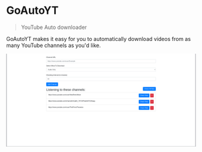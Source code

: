 # GoAutoYT
> YouTube Auto downloader

GoAutoYT makes it easy for you to automatically download videos from as many YouTube channels as you'd like.

![](homepage.png)